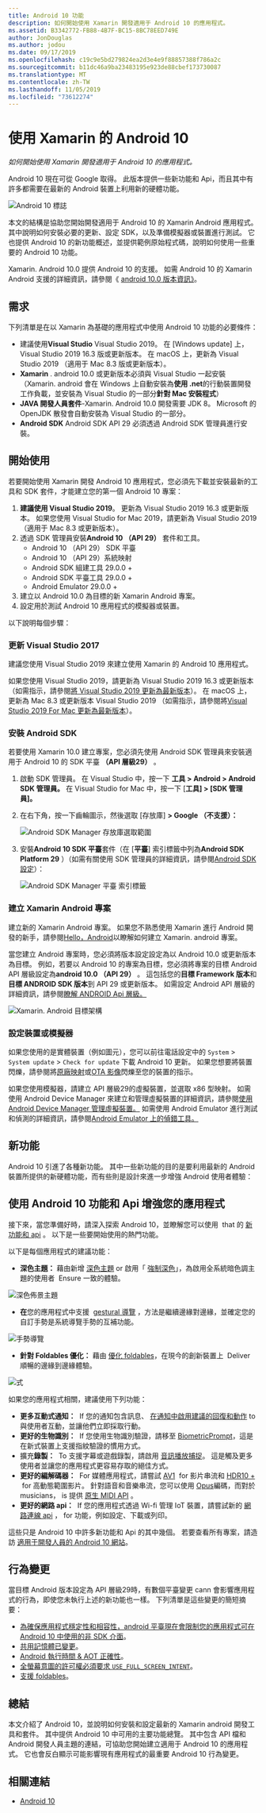 ```yaml
---
title: Android 10 功能
description: 如何開始使用 Xamarin 開發適用于 Android 10 的應用程式。
ms.assetid: B3342772-FB88-4B7F-BC15-8BC78EED749E
author: JonDouglas
ms.author: jodou
ms.date: 09/17/2019
ms.openlocfilehash: c19c9e5bd279824ea2d3e4e9f88857388f786a2c
ms.sourcegitcommit: b11dc46a9ba23483195e923de88cbef173730087
ms.translationtype: MT
ms.contentlocale: zh-TW
ms.lasthandoff: 11/05/2019
ms.locfileid: "73612274"
---
```

# <a name="android-10-with-xamarin"></a>使用 Xamarin 的 Android 10

_如何開始使用 Xamarin 開發適用于 Android 10 的應用程式。_

Android 10 現在可從 Google 取得。 此版本提供一些新功能和 Api，而且其中有許多都需要在最新的 Android 裝置上利用新的硬體功能。

![Android 10 標誌](~/android/platform/android-10-images/android10_black.png)

本文的結構是協助您開始開發適用于 Android 10 的 Xamarin Android 應用程式。 其中說明如何安裝必要的更新、設定 SDK，以及準備模擬器或裝置進行測試。 它也提供 Android 10 的新功能概述，並提供範例原始程式碼，說明如何使用一些重要的 Android 10 功能。

Xamarin. Android 10.0 提供 Android 10 的支援。 如需 Android 10 的 Xamarin Android 支援的詳細資訊，請參閱《 [android 10.0 版本資訊》](https://docs.microsoft.com/xamarin/android/release-notes/10/10.0)。

## <a name="requirements"></a>需求

下列清單是在以 Xamarin 為基礎的應用程式中使用 Android 10 功能的必要條件：

- 建議使用**Visual Studio** Visual Studio 2019。 在 [Windows update] 上，Visual Studio 2019 16.3 版或更新版本。 在 macOS 上，更新為 Visual Studio 2019 （適用于 Mac 8.3 版或更新版本）。
- **Xamarin** . android 10.0 或更新版本必須與 Visual Studio 一起安裝（Xamarin. android 會在 Windows 上自動安裝為**使用 .net**的行動裝置開發工作負載，並安裝為 Visual Studio 的一部分**針對 Mac 安裝程式**）
- **JAVA 開發人員套件**-Xamarin. Android 10.0 開發需要 JDK 8。 Microsoft 的 OpenJDK 散發會自動安裝為 Visual Studio 的一部分。
- **Android SDK** Android SDK API 29 必須透過 Android SDK 管理員進行安裝。

## <a name="get-started"></a>開始使用

若要開始使用 Xamarin 開發 Android 10 應用程式，您必須先下載並安裝最新的工具和 SDK 套件，才能建立您的第一個 Android 10 專案：

1. **建議使用 Visual Studio 2019**。 更新為 Visual Studio 2019 16.3 或更新版本。 如果您使用 Visual Studio for Mac 2019，請更新為 Visual Studio 2019 （適用于 Mac 8.3 或更新版本）。
2. 透過 SDK 管理員安裝**Android 10 （API 29）** 套件和工具。
    - Android 10 （API 29） SDK 平臺
    - Android 10 （API 29）系統映射
    - Android SDK 組建工具 29.0.0 +
    - Android SDK 平臺工具 29.0.0 +
    - Android Emulator 29.0.0 +
3. 建立以 Android 10.0 為目標的新 Xamarin Android 專案。
4. 設定用於測試 Android 10 應用程式的模擬器或裝置。

以下說明每個步驟：

### <a name="update-visual-studio"></a>更新 Visual Studio 2017

建議您使用 Visual Studio 2019 來建立使用 Xamarin 的 Android 10 應用程式。

如果您使用 Visual Studio 2019，請更新為 Visual Studio 2019 16.3 或更新版本（如需指示，請參閱[將 Visual Studio 2019 更新為最新版本](https://docs.microsoft.com/visualstudio/install/update-visual-studio)）。 在 macOS 上，更新為 Mac 8.3 或更新版本 Visual Studio 2019 （如需指示，請參閱將[Visual Studio 2019 For Mac 更新為最新版本](https://docs.microsoft.com/visualstudio/mac/update)）。

### <a name="install-the-android-sdk"></a>安裝 Android SDK

若要使用 Xamarin 10.0 建立專案，您必須先使用 Android SDK 管理員來安裝適用于 Android 10 的 SDK 平臺 **（API 層級29）** 。

1. 啟動 SDK 管理員。 在 Visual Studio 中，按一下 **工具 > Android > Android SDK 管理員。** 在 Visual Studio for Mac 中，按一下 [**工具] > [SDK 管理員]。**
2. 在右下角，按一下齒輪圖示，然後選取 [存放庫] **> Google （不支援）：**

    ![Android SDK Manager 存放庫選取範圍](~/android/platform/android-10-images/sdkrepository.png)

3. 安裝**Android 10 SDK 平臺**套件（在 [**平臺**] 索引標籤中列為**Android SDK Platform 29** ）（如需有關使用 SDK 管理員的詳細資訊，請參閱[Android SDK 設定](https://docs.microsoft.com/xamarin/android/get-started/installation/android-sdk)）：

    ![Android SDK Manager 平臺 索引標籤](~/android/platform/android-10-images/sdkplatforms.png)

### <a name="create-a-xamarinandroid-project"></a>建立 Xamarin Android 專案

建立新的 Xamarin Android 專案。 如果您不熟悉使用 Xamarin 進行 Android 開發的新手，請參閱[Hello，Android](https://docs.microsoft.com/xamarin/android/get-started/hello-android/index)以瞭解如何建立 Xamarin. android 專案。

當您建立 Android 專案時，您必須將版本設定設定為以 Android 10.0 或更新版本為目標。 例如，若要以 Android 10 的專案為目標，您必須將專案的目標 Android API 層級設定為**android 10.0 （API 29）** 。 這包括您的**目標 Framework 版本**和**目標 ANDROID SDK 版本**到 API 29 或更新版本。 如需設定 Android API 層級的詳細資訊，請參閱[瞭解 ANDROID Api 層級。](https://docs.microsoft.com/xamarin/android/app-fundamentals/android-api-levels)

![Xamarin. Android 目標架構](~/android/platform/android-10-images/targetframework.png)

### <a name="configure-a-device-or-emulator"></a>設定裝置或模擬器

如果您使用的是實體裝置（例如圖元），您可以前往電話設定中的 `System`  >  `System update`  >  `Check for update` 下載 Android 10 更新。 如果您想要將裝置閃爍，請參閱將[原廠映射](https://developers.google.com/android/images)或[OTA 影像](https://developers.google.com/android/ota)閃爍至您的裝置的指示。

如果您使用模擬器，請建立 API 層級29的虛擬裝置，並選取 x86 型映射。 如需使用 Android Device Manager 來建立和管理虛擬裝置的詳細資訊，請參閱[使用 Android Device Manager 管理虛擬裝置。](https://docs.microsoft.com/xamarin/android/get-started/installation/android-emulator/device-manager) 如需使用 Android Emulator 進行測試和偵測的詳細資訊，請參閱[Android Emulator 上的偵錯工具。](https://docs.microsoft.com/xamarin/android/deploy-test/debugging/debug-on-emulator)

## <a name="new-features"></a>新功能

Android 10 引進了各種新功能。 其中一些新功能的目的是要利用最新的 Android 裝置所提供的新硬體功能，而有些則是設計來進一步增強 Android 使用者體驗：

## <a name="enhance-your-app-with-android-10-features-and-apis"></a>使用 Android 10 功能和 Api 增強您的應用程式

接下來，當您準備好時，請深入探索 Android 10，並瞭解您可以使用  that 的 [新功能和 api](https://developer.android.com/preview/api-overview.html) 。 以下是一些要開始使用的熱門功能。

以下是每個應用程式的建議功能：

- **深色主題：** 藉由新增 [深色主題](https://developer.android.com/preview/features/darktheme) or 啟用「 [強制深色](https://developer.android.com/preview/features/darktheme#force_dark)」，為啟用全系統暗色調主題的使用者  Ensure 一致的體驗。

![深色佈景主題](~/android/platform/android-10-images/darktheme.png)

- **在**您的應用程式中支援  [gestural 導覽](https://developer.android.com/preview/features/gesturalnav) ，方法是繼續邊緣對邊緣，並確定您的自訂手勢是系統導覽手勢的互補功能。

![手勢導覽](~/android/platform/android-10-images/gesturenavigation.png)

- **針對 Foldables 優化：** 藉由 [優化 foldables](https://developer.android.com/preview/features/foldables)，在現今的創新裝置上  Deliver 順暢的邊緣到邊緣體驗。

![式](~/android/platform/android-10-images/foldable.png)

如果您的應用程式相關，建議使用下列功能：

- **更多互動式通知：**  If 您的通知包含訊息、 [在通知中啟用建議的回復和動作](https://developer.android.com/preview/features#smart-suggestions) to 與使用者互動，並讓他們立即採取行動。
- **更好的生物識別：**  If 您使用生物識別驗證，請移至 [BiometricPrompt](https://developer.android.com/reference/androidx/biometric/BiometricPrompt)，這是在新式裝置上支援指紋驗證的慣用方式。
- 擴充**錄製：**  To 支援字幕或遊戲錄製，請啟用 [音訊播放捕捉](https://developer.android.com/preview/features/playback-capture)。 這是觸及更多使用者並讓您的應用程式更容易存取的絕佳方式。
- **更好的編解碼器：**  For 媒體應用程式，請嘗試 [AV1](https://en.wikipedia.org/wiki/AV1)  for 影片串流和 [HDR10 +](https://en.wikipedia.org/wiki/High-dynamic-range_video#HDR10+)  for 高動態範圍影片。 針對語音和音樂串流，您可以使用 [Opus](http://opus-codec.org/)編碼，而對於 musicians， is 提供 [原生 MIDI API](https://developer.android.com/preview/features/midi) 。
- **更好的網路 api：**  If 您的應用程式透過 Wi-fi 管理 IoT 裝置，請嘗試新的 [網路連線 api](https://developer.android.com/preview/features#peer2peer) ， for 功能，例如設定、下載或列印。

這些只是 Android 10 中許多新功能和 Api 的其中幾個。 若要查看所有專案，請造訪 [適用于開發人員的 Android 10 網站](https://developer.android.com/about/versions/10/highlights)。

## <a name="behavior-changes"></a>行為變更

當目標 Android 版本設定為 API 層級29時，有數個平臺變更 cann 會影響應用程式的行為，即使您未執行上述的新功能也一樣。 下列清單是這些變更的簡短摘要：

- [為確保應用程式穩定性和相容性，android 平臺現在會限制您的應用程式可在 Android 10 中使用的非 SDK 介面](https://developer.android.com/about/versions/10/behavior-changes-10#non-sdk-restrictions)。
- [共用記憶體已變更](https://developer.android.com/about/versions/10/behavior-changes-10#shared-memory)。
- [Android 執行時間 & AOT 正確性](https://developer.android.com/about/versions/10/behavior-changes-10#system-only-oat)。
- [全螢幕意圖的許可權必須要求 `USE_FULL_SCREEN_INTENT`](https://developer.android.com/about/versions/10/behavior-changes-10#full-screen-intents)。
- [支援 foldables](https://developer.android.com/about/versions/10/behavior-changes-10#foldables)。

## <a name="summary"></a>總結

本文介紹了 Android 10，並說明如何安裝和設定最新的 Xamarin android 開發工具和套件。 其中提供 Android 10 中可用的主要功能總覽。 其中包含 API 檔和 Android 開發人員主題的連結，可協助您開始建立適用于 Android 10 的應用程式。 它也會反白顯示可能影響現有應用程式的最重要 Android 10 行為變更。

## <a name="related-links"></a>相關連結

- [Android 10](https://developer.android.com/about/versions/10)
